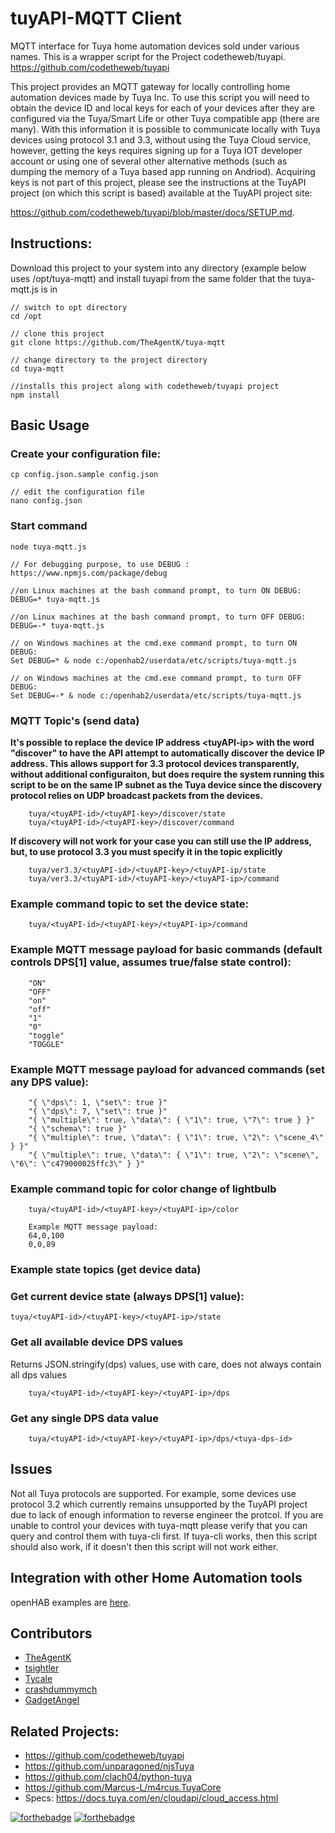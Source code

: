 # tuyAPI-MQTT Client
MQTT interface for Tuya home automation devices sold under various names.
This is a wrapper script for the Project codetheweb/tuyapi. https://github.com/codetheweb/tuyapi

This project provides an MQTT gateway for locally controlling home automation devices made by Tuya Inc.  To use this script you will need to obtain the device ID and local keys for each of your devices after they are configured via the Tuya/Smart Life or other Tuya compatible app (there are many).  With this information it is possible to communicate locally with Tuya devices using protocol 3.1 and 3.3, without using the Tuya Cloud service, however, getting the keys requires signing up for a Tuya IOT developer account or using one of several other alternative methods (such as dumping the memory of a Tuya based app running on Andriod).  Acquiring keys is not part of this project, please see the instructions at the TuyAPI project (on which this script is based) available at the TuyAPI project site:

https://github.com/codetheweb/tuyapi/blob/master/docs/SETUP.md.

## Instructions:
Download this project to your system into any directory (example below uses /opt/tuya-mqtt) and install tuyapi from the same folder that the tuya-mqtt.js is in
```
// switch to opt directory
cd /opt

// clone this project
git clone https://github.com/TheAgentK/tuya-mqtt

// change directory to the project directory
cd tuya-mqtt

//installs this project along with codetheweb/tuyapi project
npm install
```


## Basic Usage
### Create your configuration file:
```
cp config.json.sample config.json

// edit the configuration file
nano config.json 
```

### Start command
```
node tuya-mqtt.js

// For debugging purpose, to use DEBUG : https://www.npmjs.com/package/debug

//on Linux machines at the bash command prompt, to turn ON DEBUG:
DEBUG=* tuya-mqtt.js

//on Linux machines at the bash command prompt, to turn OFF DEBUG:
DEBUG=-* tuya-mqtt.js

// on Windows machines at the cmd.exe command prompt, to turn ON DEBUG:
Set DEBUG=* & node c:/openhab2/userdata/etc/scripts/tuya-mqtt.js

// on Windows machines at the cmd.exe command prompt, to turn OFF DEBUG:
Set DEBUG=-* & node c:/openhab2/userdata/etc/scripts/tuya-mqtt.js
```

### MQTT Topic's (send data)
**It's possible to replace the device IP address \<tuyAPI-ip\> with the word "discover" to have the API attempt to automatically discover the device IP address.  This allows support for 3.3 protocol devices transparently, without additional configuraiton, but does require the system running this script to be on the same IP subnet as the Tuya device since the discovery protocol relies on UDP broadcast packets from the devices.**
```
    tuya/<tuyAPI-id>/<tuyAPI-key>/discover/state
    tuya/<tuyAPI-id>/<tuyAPI-key>/discover/command
```
**If discovery will not work for your case you can still use the IP address, but, to use protocol 3.3 you must specify it in the topic explicitly**
```
    tuya/ver3.3/<tuyAPI-id>/<tuyAPI-key>/<tuyAPI-ip/state
    tuya/ver3.3/<tuyAPI-id>/<tuyAPI-key>/<tuyAPI-ip>/command
```
### Example command topic to set the device state:
```
    tuya/<tuyAPI-id>/<tuyAPI-key>/<tuyAPI-ip>/command
```
### Example MQTT message payload for basic commands (default controls DPS[1] value, assumes true/false state control):
```
    "ON"
    "OFF"
    "on"
    "off"
    "1"
    "0"
    "toggle"
    "TOGGLE"
```
### Example MQTT message payload for advanced commands (set any DPS value):
```
    "{ \"dps\": 1, \"set\": true }"
    "{ \"dps\": 7, \"set\": true }"
    "{ \"multiple\": true, \"data\": { \"1\": true, \"7\": true } }"
    "{ \"schema\": true }"
    "{ \"multiple\": true, \"data\": { \"1\": true, \"2\": \"scene_4\" } }"
    "{ \"multiple\": true, \"data\": { \"1\": true, \"2\": \"scene\", \"6\": \"c479000025ffc3\" } }"
```
### Example command topic for color change of lightbulb
```
    tuya/<tuyAPI-id>/<tuyAPI-key>/<tuyAPI-ip>/color

    Example MQTT message payload:
    64,0,100
    0,0,89
```

### Example state topics (get device data)
### Get current device state (always DPS[1] value):
    tuya/<tuyAPI-id>/<tuyAPI-key>/<tuyAPI-ip>/state

### Get all available device DPS values
Returns JSON.stringify(dps) values, use with care, does not always contain all dps values
```
    tuya/<tuyAPI-id>/<tuyAPI-key>/<tuyAPI-ip>/dps
```

### Get any single DPS data value
```
    tuya/<tuyAPI-id>/<tuyAPI-key>/<tuyAPI-ip>/dps/<tuya-dps-id>
```

## Issues
Not all Tuya protocols are supported.  For example, some devices use protocol 3.2 which currently remains unsupported by the TuyAPI project due to lack of enough information to reverse engineer the protcol.  If you are unable to control your devices with tuya-mqtt please verify that you can query and control them with tuya-cli first.  If tuya-cli works, then this script should also work, if it doesn't then this script will not work either.

## Integration with other Home Automation tools
openHAB examples are [here](docs/openHAB.md).

## Contributors
- [TheAgentK](https://github.com/TheAgentK)
- [tsightler](https://github.com/tsightler)
- [Tycale](https://github.com/Tycale)
- [crashdummymch](https://github.com/crashdummymch)
- [GadgetAngel](https://github.com/GadgetAngel)


## Related Projects:
- https://github.com/codetheweb/tuyapi
- https://github.com/unparagoned/njsTuya
- https://github.com/clach04/python-tuya
- https://github.com/Marcus-L/m4rcus.TuyaCore
- Specs: https://docs.tuya.com/en/cloudapi/cloud_access.html

[![forthebadge](https://forthebadge.com/images/badges/made-with-javascript.svg)](https://forthebadge.com)
[![forthebadge](https://forthebadge.com/images/badges/built-with-love.svg)](https://forthebadge.com)
